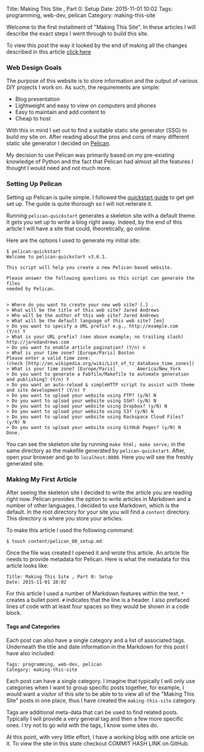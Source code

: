 Title: Making This Site , Part 0: Setup 
Date: 2015-11-01 10:02 
Tags: programming, web-dev, pelican
Category: making-this-site

Welcome to the first installment of "Making This Site". In these articles I will describe the exact steps I went through to build this site. 

To view this post the way it looked by the end of making all the changes described in this article [click here]()

### Web Design Goals

The purpose of this website is to store information and the output of various DIY projects I work on. As such, the requirements are simple:

* Blog presentation
* Lightweight and easy to view on computers and phones
* Easy to maintain and add content to
* Cheap to host

With this in mind I set out to find a suitable static site generator (SSG) to build my site on. After reading about the pros and cons of many different static site generator I decided on [Pelican](http://docs.getpelican.com/en/3.6.3/index.html).

My decision to use Pelican was primarily based on my pre-existing knowledge of Python and the fact that Pelican had almost all the features I thought I would need and not much more.

### Setting Up Pelican

Setting up Pelican is quite simple. I followed the [quickstart guide](http://docs.getpelican.com/en/3.6.3/quickstart.html) to get get set up. The guide is quite thorough so I will not reiterate it.

Running ```pelican-quickstart``` generates a skeleton site with a default theme. It gets you set up to write a blog right away. Indeed, by the end of this article I will have a site that could, theoretically, go online.

Here are the options I used to generate my initial site:

    $ pelican-quickstart
    Welcome to pelican-quickstart v3.6.3.
    
    This script will help you create a new Pelican-based website.
    
    Please answer the following questions so this script can generate the files
    needed by Pelican.
    
    
    > Where do you want to create your new web site? [.] .
    > What will be the title of this web site? Jared Andrews
    > Who will be the author of this web site? Jared Andrews
    > What will be the default language of this web site? [en]
    > Do you want to specify a URL prefix? e.g., http://example.com   (Y/n) Y
    > What is your URL prefix? (see above example; no trailing slash) http://jaredandrews.com
    > Do you want to enable article pagination? (Y/n) n
	> What is your time zone? [Europe/Paris] Boston
    Please enter a valid time zone:
    (check [http://en.wikipedia.org/wiki/List_of_tz_database_time_zones])
    > What is your time zone? [Europe/Paris]        America/New_York
    > Do you want to generate a Fabfile/Makefile to automate generation and publishing? (Y/n) Y
    > Do you want an auto-reload & simpleHTTP script to assist with theme and site development? (Y/n) Y
    > Do you want to upload your website using FTP? (y/N) N
    > Do you want to upload your website using SSH? (y/N) N
    > Do you want to upload your website using Dropbox? (y/N) N
    > Do you want to upload your website using S3? (y/N) N
    > Do you want to upload your website using Rackspace Cloud Files? (y/N) N
    > Do you want to upload your website using GitHub Pages? (y/N) N
    Done.

You can see the skeleton site by running ```make html; make serve;``` in the same directory as the makefile generated by ```pelican-quickstart```. After, open your browser and go to ```localhost:8000```. Here you will see the freshly generated site.

### Making My First Article

After seeing the skeleton site I decided to write the article you are reading right now. Pelican provides the option to write articles in Markdown and a number of other languages. I decided to use Markdown, which is the default. In the root directory for your site you will find a ```content``` directory. This directory is where you store your articles.

To make this article I used the following command:

    $ touch content/pelican_00_setup.md

Once the file was created I opened it and wrote this article. An article file needs to provide metadata for Pelican. Here is what the metadata for this article looks like:

    Title: Making This Site , Part 0: Setup 
    Date: 2015-11-01 10:02

For this article I used a number of Markdown features within the
text. ```*``` creates a bullet point. ```#``` indicates that the line
is a header. I also prefaced lines of code with at least four spaces
so they would be shown in a code block.

#### Tags and Categories

Each post can also have a single category and a list of associated
tags. Underneath the title and date information in the Markdown for
this post I have also included:

    Tags: programming, web-dev, pelican
    Category: making-this-site

Each post can have a single category. I imagine that typically I will
only use categories when I want to group specific posts together, for
example, I would want a visitor of this site to be able to to view all
of the "Making This Site" posts in one place, thus I have created the
`making-this-site` category.

Tags are additional meta-data that can be used to find related
posts. Typically I will provide a very general tag and then a few more
specific ones. I try not to go wild with the tags, I know some sites
do.

At this point, with very little effort, I have a working blog with one article on it. To view the site in this state checkout COMMIT HASH LINK on GitHub.
